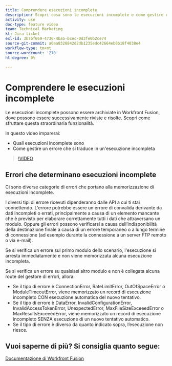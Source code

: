 ```yaml
---
title: Comprendere esecuzioni incomplete
description: Scopri cosa sono le esecuzioni incomplete e come gestire un errore che si traduce in un’esecuzione incompleta in [!DNL Adobe Workfront Fusion].
activity: use
doc-type: feature video
team: Technical Marketing
kt: Jira ticket
exl-id: 3b7bf669-4736-4ba5-bcec-0d3fe0b2ce74
source-git-commit: a0aa8328842d2db1235edc42664eb0b18f4038e4
workflow-type: tm+mt
source-wordcount: '270'
ht-degree: 0%

---
```


# Comprendere le esecuzioni incomplete

Le esecuzioni incomplete possono essere archiviate in Workfront Fusion, dove possono essere successivamente riviste e risolte. Scopri come sfruttare questa straordinaria funzionalità.

In questo video imparerai:

* Quali esecuzioni incomplete sono
* Come gestire un errore che si traduce in un&#39;esecuzione incompleta

>[!VIDEO](https://video.tv.adobe.com/v/335307/?quality=12)

## Errori che determinano esecuzioni incomplete

Ci sono diverse categorie di errori che portano alla memorizzazione di esecuzioni incomplete.

I diversi tipi di errore ricevuti dipenderanno dalle API a cui ti stai connettendo. L&#39;errore potrebbe essere un errore di convalida derivante da dati incompleti o errati, principalmente a causa di un elemento mancante che è previsto per elaborare correttamente tutti i dati che attraversano un modulo. Oppure gli errori possono verificarsi a causa dell’indisponibilità della destinazione finale a causa di un errore temporaneo o a lungo termine di connessione (ad esempio durante la connessione a un server FTP remoto o via e-mail).

Se si verifica un errore sul primo modulo dello scenario, l&#39;esecuzione si arresta immediatamente e non viene memorizzata alcuna esecuzione incompleta.

Se si verifica un errore su qualsiasi altro modulo e non è collegata alcuna route del gestore di errori, allora:

* Se il tipo di errore è ConnectionError, RateLimitError, OutOfSpaceError o ModuleTimeoutError, viene memorizzato un record di esecuzione incompleto CON esecuzione automatica del nuovo tentativo.
* Se il tipo di errore è DataError, InvalidConfigurationError, InvalidAccessTokenError, UnexpectedError, MaxFileSizeExceeedError o MaxResultsExceeedError, viene memorizzato un record di esecuzione incompleto SENZA esecuzione di un nuovo tentativo automatico.
* Se il tipo di errore è diverso da quanto indicato sopra, l’esecuzione non riesce.

## Vuoi saperne di più? Si consiglia quanto segue:

[Documentazione di Workfront Fusion](https://experienceleague.adobe.com/docs/workfront/using/adobe-workfront-fusion/workfront-fusion-2.html?lang=en)
